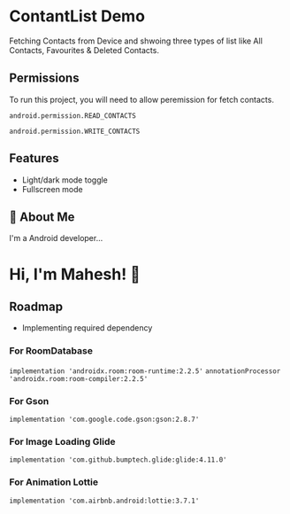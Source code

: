 
# ContantList Demo

Fetching Contacts from Device and shwoing three types of list like All Contacts, Favourites & Deleted Contacts.



## Permissions

To run this project, you will need to allow peremission for fetch contacts.

`android.permission.READ_CONTACTS`

`android.permission.WRITE_CONTACTS`


  
## Features

- Light/dark mode toggle
- Fullscreen mode

  
## 🚀 About Me
I'm a Android developer...

  
# Hi, I'm Mahesh! 👋

  
## Roadmap

- Implementing required dependency

### For RoomDatabase

`implementation 'androidx.room:room-runtime:2.2.5'`
`annotationProcessor 'androidx.room:room-compiler:2.2.5'`

### For Gson

`implementation 'com.google.code.gson:gson:2.8.7'`

### For Image Loading Glide

`implementation 'com.github.bumptech.glide:glide:4.11.0'`

### For Animation Lottie

`implementation 'com.airbnb.android:lottie:3.7.1'`